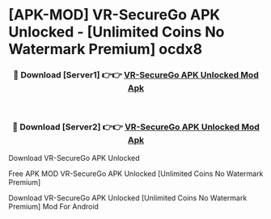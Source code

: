 # [APK-MOD] VR-SecureGo APK Unlocked - [Unlimited Coins No Watermark Premium] ocdx8



<div align="center">
<h3>🔴 Download [Server1] 👉👉 <a href="https://momento.my/?title=VR-SecureGo_APK_Unlocked">VR-SecureGo APK Unlocked Mod Apk</a></h3><br>

<h3>🔴 Download [Server2] 👉👉 <a href="https://momento.my/?title=VR-SecureGo_APK_Unlocked">VR-SecureGo APK Unlocked Mod Apk</a></h3>
</div>



Download VR-SecureGo APK Unlocked 

Free APK MOD VR-SecureGo APK Unlocked [Unlimited Coins No Watermark Premium]

Download VR-SecureGo APK Unlocked [Unlimited Coins No Watermark Premium] Mod For Android
